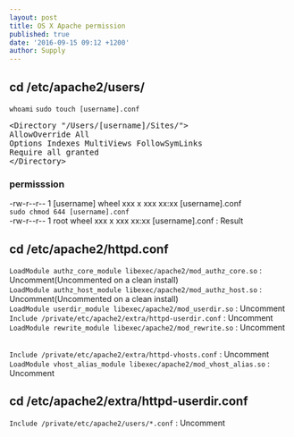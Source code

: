 ```yaml
---
layout: post
title: OS X Apache permission
published: true
date: '2016-09-15 09:12 +1200'
author: Supply
---
```

## cd /etc/apache2/users/
`whoami`
`sudo touch [username].conf`

<pre>
&lt;Directory "/Users/[username]/Sites/"&gt;
AllowOverride All
Options Indexes MultiViews FollowSymLinks
Require all granted
&lt;/Directory&gt;
</pre>

### permisssion
-rw-r--r--  1 [username]  wheel  xxx  x xxx xx:xx [username].conf<br>
`sudo chmod 644 [username].conf`<br>
-rw-r--r--  1 root  wheel  xxx  x xxx xx:xx [username].conf : Result

## cd /etc/apache2/httpd.conf

`LoadModule authz_core_module libexec/apache2/mod_authz_core.so` : Uncomment(Uncommented on a clean install)<br>
`LoadModule authz_host_module libexec/apache2/mod_authz_host.so` : Uncomment(Uncommented on a clean install)<br>
`LoadModule userdir_module libexec/apache2/mod_userdir.so` : Uncomment<br>
`Include /private/etc/apache2/extra/httpd-userdir.conf` : Uncomment<br>
`LoadModule rewrite_module libexec/apache2/mod_rewrite.so` : Uncomment<br><br>

`Include /private/etc/apache2/extra/httpd-vhosts.conf` : Uncomment<br>
`LoadModule vhost_alias_module libexec/apache2/mod_vhost_alias.so` : Uncomment<br>

## cd /etc/apache2/extra/httpd-userdir.conf
`Include /private/etc/apache2/users/*.conf` : Uncomment

